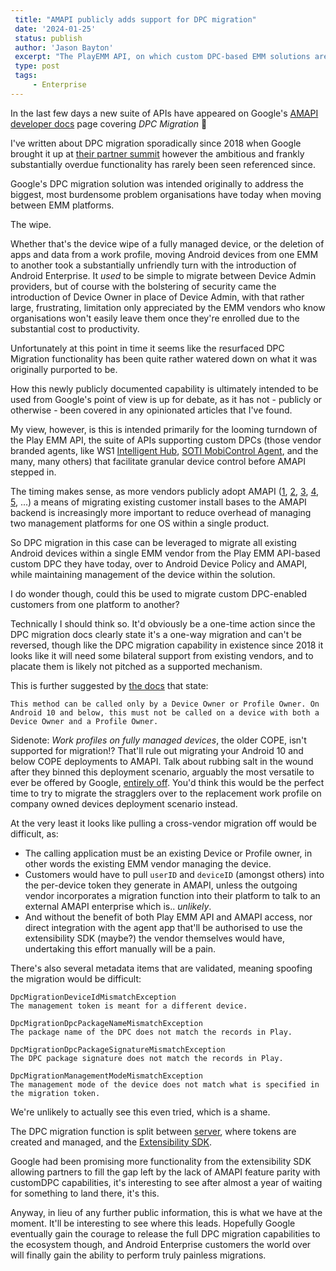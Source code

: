 ```yaml
---
 title: "AMAPI publicly adds support for DPC migration"
 date: '2024-01-25'
 status: publish
 author: 'Jason Bayton'
 excerpt: "The PlayEMM API, on which custom DPC-based EMM solutions are built, has had a looming deprecation over it for some time. This is the first such public example of both the intention to migrate devices into AMAPI, and the DPC migration solution debuted back in 2019."
 type: post
 tags:
     - Enterprise
---
```

In the last few days a new suite of APIs have appeared on Google's [AMAPI developer docs](https://developers.google.com/android/management/reference/rest/v1/enterprises.policies) page covering _DPC Migration_ 🎉

I've written about DPC migration sporadically since 2018 when Google brought it up at [their partner summit](/blog/2018/05/android-enterprise-summit-2018-highlights/#dpc-migration) however the ambitious and frankly substantially overdue functionality has rarely been seen referenced since.

Google's DPC migration solution was intended originally to address the biggest, most burdensome problem organisations have today when moving between EMM platforms.

The wipe.

Whether that's the device wipe of a fully managed device, or the deletion of apps and data from a work profile, moving Android devices from one EMM to another took a substantially unfriendly turn with the introduction of Android Enterprise. It _used_ to be simple to migrate between Device Admin providers, but of course with the bolstering of security came the introduction of Device Owner in place of Device Admin, with that rather large, frustrating, limitation only appreciated by the EMM vendors who know organisations won't easily leave them once they're enrolled due to the substantial cost to productivity.

Unfortunately at this point in time it seems like the resurfaced DPC Migration functionality has been quite rather watered down on what it was originally purported to be.

How this newly publicly documented capability is ultimately intended to be used from Google's point of view is up for debate, as it has not - publicly or otherwise - been covered in any opinionated articles that I've found.

My view, however, is this is intended primarily for the looming turndown of the Play EMM API, the suite of APIs supporting custom DPCs (those vendor branded agents, like WS1 [Intelligent Hub](https://play.google.com/store/apps/details?id=com.airwatch.androidagent), [SOTI MobiControl Agent](https://play.google.com/store/apps/details?id=net.soti.mobicontrol.androidwork), and the many, many others) that facilitate granular device control before AMAPI stepped in.

The timing makes sense, as more vendors publicly adopt AMAPI ([1](https://www.soti.net/mc/help/v15.5/en/console/devices/managing/adding/amapi_enrollment.html), [2](https://blogs.vmware.com/euc/2023/10/vmware-workspace-one-unveils-next-evolution-of-android-device-management-with-amapi-beta.html), [3](https://docs.samsungknox.com/admin/knox-manage/quickstart-guides/android-management-api-device-enrollment-quickstart/), [4](https://www.isec7.com/2023/10/31/blackberry-uem-version-12-19-everything-you-need-to-know/), [5](https://help.ivanti.com/mi/help/en_us/cld/admin/ivanti/91/all/en-us/Android_Management_API.htm), ...) a means of migrating existing customer install bases to the AMAPI backend is increasingly more important to reduce overhead of managing two management platforms for one OS within a single product.

So DPC migration in this case can be leveraged to migrate all existing Android devices within a single EMM vendor from the Play EMM API-based custom DPC they have today, over to Android Device Policy and AMAPI, while maintaining management of the device within the solution.

I do wonder though, could this be used to migrate custom DPC-enabled customers from one platform to another?

Technically I should think so. It'd obviously be a one-time action since the DPC migration docs clearly state it's a one-way migration and can't be reversed, though like the DPC migration capability in existence since 2018 it looks like it will need some bilateral support from existing vendors, and to placate them is likely not pitched as a supported mechanism.

This is further suggested by [the docs](https://developers.google.com/android/management/reference/amapi/kotlin/com/google/android/managementapi/dpcmigration/DpcMigrationClient) that state:

```
This method can be called only by a Device Owner or Profile Owner. On Android 10 and below, this must not be called on a device with both a Device Owner and a Profile Owner.
```

<div class="side-note">

Sidenote: _Work profiles on fully managed devices_, the older COPE, isn't supported for migration!? That'll rule out migrating your Android 10 and below COPE deployments to AMAPI. Talk about rubbing salt in the wound after they binned this deployment scenario, arguably the most versatile to ever be offered by Google, [entirely off](/blog/2020/02/android-enterprise-in-11-google-reduces-visibility-and-control-with-cope-to-bolster-privacy/). You'd think this would be the perfect time to try to migrate the stragglers over to the replacement work profile on company owned devices deployment scenario instead.

</div>

At the very least it looks like pulling a cross-vendor migration off would be difficult, as:

- The calling application must be an existing Device or Profile owner, in other words the existing EMM vendor managing the device.
- Customers would have to pull `userID` and `deviceID` (amongst others) into the per-device token they generate in AMAPI, unless the outgoing vendor incorporates a migration function into their platform to talk to an external AMAPI enterprise which is.. _unlikely_.
- And without the benefit of both Play EMM API and AMAPI access, nor direct integration with the agent app that'll be authorised to use the extensibility SDK (maybe?) the vendor themselves would have, undertaking this effort manually will be a pain.

There's also several metadata items that are validated, meaning spoofing the migration would be difficult:

```
DpcMigrationDeviceIdMismatchException
The management token is meant for a different device.

DpcMigrationDpcPackageNameMismatchException
The package name of the DPC does not match the records in Play.

DpcMigrationDpcPackageSignatureMismatchException
The DPC package signature does not match the records in Play.

DpcMigrationManagementModeMismatchException
The management mode of the device does not match what is specified in the migration token.
```

We're unlikely to actually see this even tried, which is a shame.

The DPC migration function is split between [server](https://developers.google.com/android/management/reference/rest/v1/enterprises.migrationTokens), where tokens are created and managed, and the [Extensibility SDK](https://developers.google.com/android/management/reference/amapi/com/google/android/managementapi/dpcmigration/model/package-summary).

Google had been promising more functionality from the extensibility SDK allowing partners to fill the gap left by the lack of AMAPI feature parity with customDPC capabilities, it's interesting to see after almost a year of waiting for something to land there, it's this.

Anyway, in lieu of any further public information, this is what we have at the moment. It'll be interesting to see where this leads. Hopefully Google eventually gain the courage to release the full DPC migration capabilities to the ecosystem though, and Android Enterprise customers the world over will finally gain the ability to perform truly painless migrations.